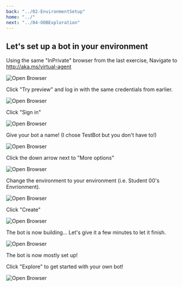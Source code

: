 ```yaml
---
back: "../02-EnvironmentSetup"
home: "../"
next: "../04-OOBExploration"
---
```


## Let's set up a bot in your environment


Using the same "InPrivate" browser from the last exercise, Navigate to http://aka.ms/virtual-agent

![Open Browser](./images/BS02.png) 

Click "Try preview" and log in with the same credentials from earlier.

![Open Browser](./images/BS08.png) 

Click "Sign in"

![Open Browser](./images/BS13.png) 

Give your bot a name! (I chose TestBot but you don't have to!)

![Open Browser](./images/BS15.png) 

Click the down arrow next to "More options"

![Open Browser](./images/BS16.png) 

Change the environment to your environment (i.e. Student 00's Envrionment).

![Open Browser](./images/BS17.png) 

Click "Create"

![Open Browser](./images/BS18.png) 

The bot is now building... Let's give it a few minutes to let it finish.

![Open Browser](./images/BS19.png) 

The bot is now mostly set up!

Click "Explore" to get started with your own bot!

![Open Browser](./images/BS20.png) 